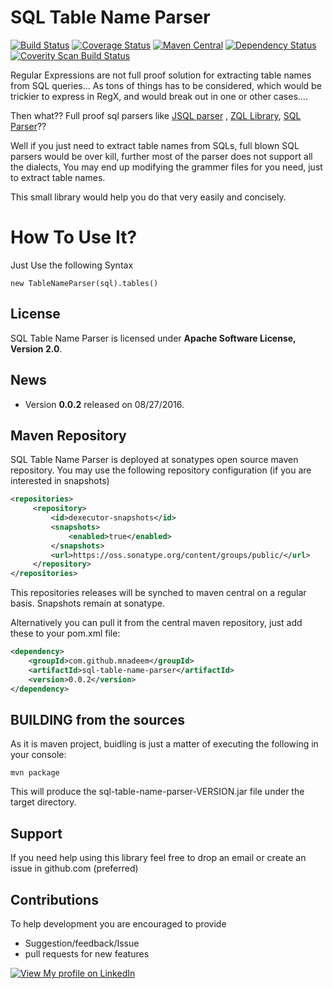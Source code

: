 # SQL Table Name Parser

[![Build Status](https://travis-ci.org/mnadeem/sql-table-name-parser.svg?branch=master)](https://travis-ci.org/mnadeem/sql-table-name-parser)
[![Coverage Status](https://coveralls.io/repos/github/mnadeem/sql-table-name-parser/badge.svg)](https://coveralls.io/github/mnadeem/sql-table-name-parser)
[![Maven Central](https://maven-badges.herokuapp.com/maven-central/com.github.mnadeem/sql-table-name-parser/badge.svg)](https://maven-badges.herokuapp.com/maven-central/com.github.mnadeem/sql-table-name-parser)
[![Dependency Status](https://www.versioneye.com/user/projects/57c0512d968d6400395168f8/badge.svg?style=flat-square)](https://www.versioneye.com/user/projects/57c0512d968d6400395168f8)
[![Coverity Scan Build Status](https://scan.coverity.com/projects/10020/badge.svg)](https://scan.coverity.com/projects/mnadeem-sql-table-name-parser)


Regular Expressions are not full proof solution for extracting table names from SQL queries... As tons of things has to be considered, which would be trickier to express in RegX, and would break out in one or other cases....

Then what?? Full proof sql parsers like [JSQL parser](https://github.com/JSQLParser/JSqlParser) , [ZQL Library](http://zql.sourceforge.net/), [SQL Parser](http://www.sqlparser.com/)??

Well if you just need to extract table names from SQLs, full blown SQL parsers would be over kill, further most of the parser does not support all the dialects, You may end up modifying the grammer files for you need, just to extract table names.

This small library would help you do that very easily and concisely.

# How To Use It?

Just Use the following Syntax

    new TableNameParser(sql).tables()


## License

SQL Table Name Parser is licensed under **Apache Software License, Version 2.0**.

## News

* Version **0.0.2** released on 08/27/2016.


## Maven Repository

SQL Table Name Parser is deployed at sonatypes open source maven repository. You may use the following repository configuration (if you are interested in snapshots)

```xml
<repositories>
     <repository>
         <id>dexecutor-snapshots</id>
         <snapshots>
             <enabled>true</enabled>
         </snapshots>
         <url>https://oss.sonatype.org/content/groups/public/</url>
     </repository>
</repositories>
```
This repositories releases will be synched to maven central on a regular basis. Snapshots remain at sonatype.

Alternatively you can  pull it from the central maven repository, just add these to your pom.xml file:
```xml
<dependency>
    <groupId>com.github.mnadeem</groupId>
    <artifactId>sql-table-name-parser</artifactId>
    <version>0.0.2</version>
</dependency>
```

## BUILDING from the sources

As it is maven project, buidling is just a matter of executing the following in your console:

	mvn package

This will produce the sql-table-name-parser-VERSION.jar file under the target directory.

## Support
If you need help using this library feel free to drop an email or create an issue in github.com (preferred)

## Contributions
To help development you are encouraged to provide 
* Suggestion/feedback/Issue
* pull requests for new features

[![View My profile on LinkedIn](https://static.licdn.com/scds/common/u/img/webpromo/btn_viewmy_160x33.png)](https://in.linkedin.com/pub/nadeem-mohammad/17/411/21)
	
	

